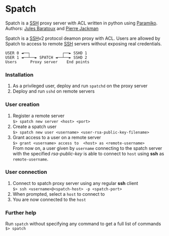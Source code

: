 # Spatch
Spatch is a [SSH][ssh] proxy server with ACL written in python using [Paramiko][paramiko].  
Authors: [Jules Baratoux][@jules] and [Pierre Jackman][@jack]

Spatch is a [SSH][ssh]v2 protocol deamon proxy with ACL. Users are allowed by Spatch to access to remote [SSH][ssh] servers without exposing real credentials.

```
USER 0 ◄──┐              ┌──► SSHD 1
USER 1 ◄──┴──► SPATCH ◄──┴──► SSHD 2
Users      Proxy server    End points
```

### Installation
1. As a privileged user, deploy and run `spatchd` on the proxy server
2. Deploy and run `sshd` on remote servers

### User creation
1. Register a remote server  
 `$> spatch new server <host> <port>`
2. Create a spatch user  
 `$> spatch new user <username> <user-rsa-public-key-filename>`
3. Grant access to a user on a remote server  
 `$> grant <username> access to  <host> as <remote-username>`  
 From now on, a user given by `username` connecting to the spatch server with the specified *rsa-public-key* is able to connect to `host` using **ssh** as `remote-username`.

### User connection
1. Connect to spatch proxy server using any regular **ssh** client  
 `$> ssh <username>@<spatch-host> -p <spatch-port>`
2. When prompted, select a `host` to connect to
3. You are now connected to the `host`

### Further help
Run `spatch` without specifying any command to get a full list of commands  
`$> spatch`

   [@jules]: <github.com/Jules-Baratoux>
   [@jack]: <github.com/Liek0s>
   [ssh]: <http://www.openssh.com>
   [paramiko]: <www.paramiko.org/>
